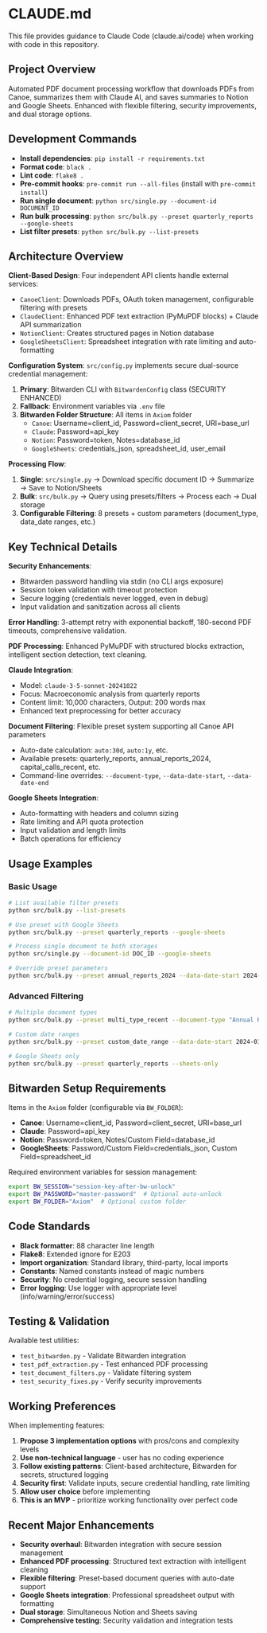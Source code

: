 # CLAUDE.md

This file provides guidance to Claude Code (claude.ai/code) when working with code in this repository.

## Project Overview
Automated PDF document processing workflow that downloads PDFs from Canoe, summarizes them with Claude AI, and saves summaries to Notion and Google Sheets. Enhanced with flexible filtering, security improvements, and dual storage options.

## Development Commands
- **Install dependencies**: `pip install -r requirements.txt`
- **Format code**: `black .`
- **Lint code**: `flake8 .`
- **Pre-commit hooks**: `pre-commit run --all-files` (install with `pre-commit install`)
- **Run single document**: `python src/single.py --document-id DOCUMENT_ID`
- **Run bulk processing**: `python src/bulk.py --preset quarterly_reports --google-sheets`
- **List filter presets**: `python src/bulk.py --list-presets`

## Architecture Overview

**Client-Based Design**: Four independent API clients handle external services:
- `CanoeClient`: Downloads PDFs, OAuth token management, configurable filtering with presets
- `ClaudeClient`: Enhanced PDF text extraction (PyMuPDF blocks) + Claude API summarization  
- `NotionClient`: Creates structured pages in Notion database
- `GoogleSheetsClient`: Spreadsheet integration with rate limiting and auto-formatting

**Configuration System**: `src/config.py` implements secure dual-source credential management:
1. **Primary**: Bitwarden CLI with `BitwardenConfig` class (SECURITY ENHANCED)
2. **Fallback**: Environment variables via `.env` file
3. **Bitwarden Folder Structure**: All items in `Axiom` folder
   - `Canoe`: Username=client_id, Password=client_secret, URI=base_url
   - `Claude`: Password=api_key
   - `Notion`: Password=token, Notes=database_id
   - `GoogleSheets`: credentials_json, spreadsheet_id, user_email

**Processing Flow**:
1. **Single**: `src/single.py` → Download specific document ID → Summarize → Save to Notion/Sheets
2. **Bulk**: `src/bulk.py` → Query using presets/filters → Process each → Dual storage
3. **Configurable Filtering**: 8 presets + custom parameters (document_type, data_date ranges, etc.)

## Key Technical Details

**Security Enhancements**: 
- Bitwarden password handling via stdin (no CLI args exposure)
- Session token validation with timeout protection
- Secure logging (credentials never logged, even in debug)
- Input validation and sanitization across all clients

**Error Handling**: 3-attempt retry with exponential backoff, 180-second PDF timeouts, comprehensive validation.

**PDF Processing**: Enhanced PyMuPDF with structured blocks extraction, intelligent section detection, text cleaning.

**Claude Integration**: 
- Model: `claude-3-5-sonnet-20241022`
- Focus: Macroeconomic analysis from quarterly reports
- Content limit: 10,000 characters, Output: 200 words max
- Enhanced text preprocessing for better accuracy

**Document Filtering**: Flexible preset system supporting all Canoe API parameters
- Auto-date calculation: `auto:30d`, `auto:1y`, etc.
- Available presets: quarterly_reports, annual_reports_2024, capital_calls_recent, etc.
- Command-line overrides: `--document-type`, `--data-date-start`, `--data-date-end`

**Google Sheets Integration**:
- Auto-formatting with headers and column sizing
- Rate limiting and API quota protection  
- Input validation and length limits
- Batch operations for efficiency

## Usage Examples

### Basic Usage
```bash
# List available filter presets
python src/bulk.py --list-presets

# Use preset with Google Sheets
python src/bulk.py --preset quarterly_reports --google-sheets

# Process single document to both storages
python src/single.py --document-id DOC_ID --google-sheets

# Override preset parameters
python src/bulk.py --preset annual_reports_2024 --data-date-start 2024-07-01
```

### Advanced Filtering
```bash
# Multiple document types
python src/bulk.py --preset multi_type_recent --document-type "Annual Report,Capital Call Notice"

# Custom date ranges
python src/bulk.py --preset custom_date_range --data-date-start 2024-01-01 --data-date-end 2024-06-30

# Google Sheets only
python src/bulk.py --preset quarterly_reports --sheets-only
```

## Bitwarden Setup Requirements
Items in the `Axiom` folder (configurable via `BW_FOLDER`):
- **Canoe**: Username=client_id, Password=client_secret, URI=base_url
- **Claude**: Password=api_key
- **Notion**: Password=token, Notes/Custom Field=database_id
- **GoogleSheets**: Password/Custom Field=credentials_json, Custom Field=spreadsheet_id

Required environment variables for session management:
```bash
export BW_SESSION="session-key-after-bw-unlock"
export BW_PASSWORD="master-password"  # Optional auto-unlock
export BW_FOLDER="Axiom"  # Optional custom folder
```

## Code Standards
- **Black formatter**: 88 character line length
- **Flake8**: Extended ignore for E203
- **Import organization**: Standard library, third-party, local imports
- **Constants**: Named constants instead of magic numbers
- **Security**: No credential logging, secure session handling
- **Error logging**: Use logger with appropriate level (info/warning/error/success)

## Testing & Validation
Available test utilities:
- `test_bitwarden.py` - Validate Bitwarden integration
- `test_pdf_extraction.py` - Test enhanced PDF processing
- `test_document_filters.py` - Validate filtering system
- `test_security_fixes.py` - Verify security improvements

## Working Preferences
When implementing features:
1. **Propose 3 implementation options** with pros/cons and complexity levels
2. **Use non-technical language** - user has no coding experience
3. **Follow existing patterns**: Client-based architecture, Bitwarden for secrets, structured logging
4. **Security first**: Validate inputs, secure credential handling, rate limiting
5. **Allow user choice** before implementing
6. **This is an MVP** - prioritize working functionality over perfect code

## Recent Major Enhancements
- **Security overhaul**: Bitwarden integration with secure session management
- **Enhanced PDF processing**: Structured text extraction with intelligent cleaning
- **Flexible filtering**: Preset-based document queries with auto-date support
- **Google Sheets integration**: Professional spreadsheet output with formatting
- **Dual storage**: Simultaneous Notion and Sheets saving
- **Comprehensive testing**: Security validation and integration tests